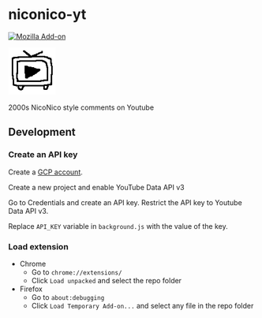 # niconico-yt

[![Mozilla Add-on](https://img.shields.io/amo/v/niconico-yt)](https://addons.mozilla.org/en-US/firefox/addon/niconico-yt/)

![logo](./icons/logo_96.png)

2000s NicoNico style comments on Youtube

## Development

### Create an API key

Create a [GCP account](https://cloud.google.com/?hl=en).

Create a new project and enable YouTube Data API v3

Go to Credentials and create an API key. Restrict the API key to Youtube Data
API v3.

Replace `API_KEY` variable in `background.js` with the value of the key.

### Load extension

- Chrome
  - Go to `chrome://extensions/`
  - Click `Load unpacked` and select the repo folder
- Firefox
  - Go to `about:debugging`
  - Click `Load Temporary Add-on...` and select any file in the repo folder
